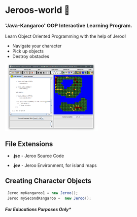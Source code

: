 # Jeroos-world 🦖

### 'Java-Kangaroo' OOP Interactive Learning Program.
Learn Object Oriented Programming with the help of Jeroo!
* Navigate your character
* Pick up objects
* Destroy obstacles



<img align="center" src="/JerooUI.PNG" width="60%">
</img>

## File Extensions
* **.jsc** - Jeroo Source Code
 
* **.jev** - Jeroo Environment, for island maps


## Creating Character Objects
``` java
 Jeroo myKangaroo1 = new Jeroo();
 Jeroo mySecondKangaroo =  new Jeroo();
```
#### *For Educations Purposes Only\**
